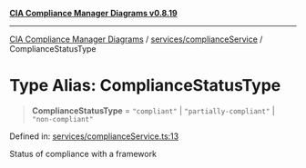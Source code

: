 [**CIA Compliance Manager Diagrams v0.8.19**](../../../README.md)

***

[CIA Compliance Manager Diagrams](../../../modules.md) / [services/complianceService](../README.md) / ComplianceStatusType

# Type Alias: ComplianceStatusType

> **ComplianceStatusType** = `"compliant"` \| `"partially-compliant"` \| `"non-compliant"`

Defined in: [services/complianceService.ts:13](https://github.com/Hack23/cia-compliance-manager/blob/8a17389ebf0d2a027875b835eec814811b99abcc/src/services/complianceService.ts#L13)

Status of compliance with a framework
